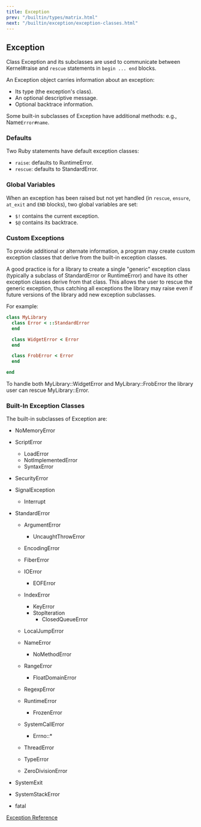 ```yaml
---
title: Exception
prev: "/builtin/types/matrix.html"
next: "/builtin/exception/exception-classes.html"
---
```


## Exception[](#exception)

Class Exception and its subclasses are used to communicate between
Kernel#raise and `rescue` statements in `begin ... end` blocks.

An Exception object carries information about an exception:

* Its type (the exception's class).
* An optional descriptive message.
* Optional backtrace information.

Some built-in subclasses of Exception have additional methods: e.g.,
Name`Error#name`.

### Defaults[](#defaults)

Two Ruby statements have default exception classes:

* `raise`: defaults to RuntimeError.
* `rescue`: defaults to StandardError.

### Global Variables[](#global-variables)

When an exception has been raised but not yet handled (in `rescue`,
`ensure`, `at_exit` and `END` blocks), two global variables are set:

* `$!` contains the current exception.
* `$@` contains its backtrace.

### Custom Exceptions[](#custom-exceptions)

To provide additional or alternate information, a program may create
custom exception classes that derive from the built-in exception
classes.

A good practice is for a library to create a single "generic" exception
class (typically a subclass of StandardError or RuntimeError) and have
its other exception classes derive from that class. This allows the user
to rescue the generic exception, thus catching all exceptions the
library may raise even if future versions of the library add new
exception subclasses.

For example:


```ruby
class MyLibrary
  class Error < ::StandardError
  end

  class WidgetError < Error
  end

  class FrobError < Error
  end

end
```

To handle both MyLibrary::WidgetError and MyLibrary::FrobError the
library user can rescue MyLibrary::Error.

### Built-In Exception Classes[](#built-in-exception-classes)

The built-in subclasses of Exception are:

* NoMemoryError
* ScriptError
  * LoadError
  * NotImplementedError
  * SyntaxError

* SecurityError
* SignalException
  * Interrupt

* StandardError
  * ArgumentError
    * UncaughtThrowError
  
  * EncodingError
  * FiberError
  * IOError
    * EOFError
  
  * IndexError
    * KeyError
    * StopIteration
      * ClosedQueueError
  
  * LocalJumpError
  * NameError
    * NoMethodError
  
  * RangeError
    * FloatDomainError
  
  * RegexpError
  * RuntimeError
    * FrozenError
  
  * SystemCallError
    * Errno::\*
  
  * ThreadError
  * TypeError
  * ZeroDivisionError

* SystemExit
* SystemStackError
* fatal

<a href='https://ruby-doc.org/core-2.7.0/Exception.html' class='ruby-doc
remote' target='_blank'>Exception Reference</a>

